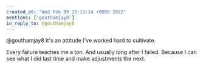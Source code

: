 ```yaml
---
created_at: "Wed Feb 09 15:11:14 +0000 2022"
mentions: ['gouthamjay8']
in_reply_to: @gouthamjay8
---
```


@gouthamjay8 It's an attitude I've worked hard to cultivate.

Every failure teaches me a ton. And usually long after I failed. Because I can see what I did last time and make adjustments the next.